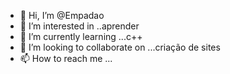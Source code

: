- 👋 Hi, I’m @Empadao
- 👀 I’m interested in ..aprender
- 🌱 I’m currently learning ...c++
- 💞️ I’m looking to collaborate on ...criação de sites
- 📫 How to reach me ...

<!---
Empadao/Empadao is a ✨ special ✨ repository because its `README.md` (this file) appears on your GitHub profile.
You can click the Preview link to take a look at your changes.
--->
